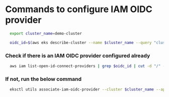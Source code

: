 # Commands to configure IAM OIDC provider

```bash
  export cluster_name=demo-cluster
```
```bash
  oidc_id=$(aws eks describe-cluster --name $cluster_name --query "cluster.identity.oidc.issuer" --output text | cut -d '/' -f 5) 
```

### Check if there is an IAM OIDC provider configured already
```bash
  aws iam list-open-id-connect-providers | grep $oidc_id | cut -d "/" -f4\n
```

### If not, run the below command
```bash
  eksctl utils associate-iam-oidc-provider --cluster $cluster_name --approve
```
